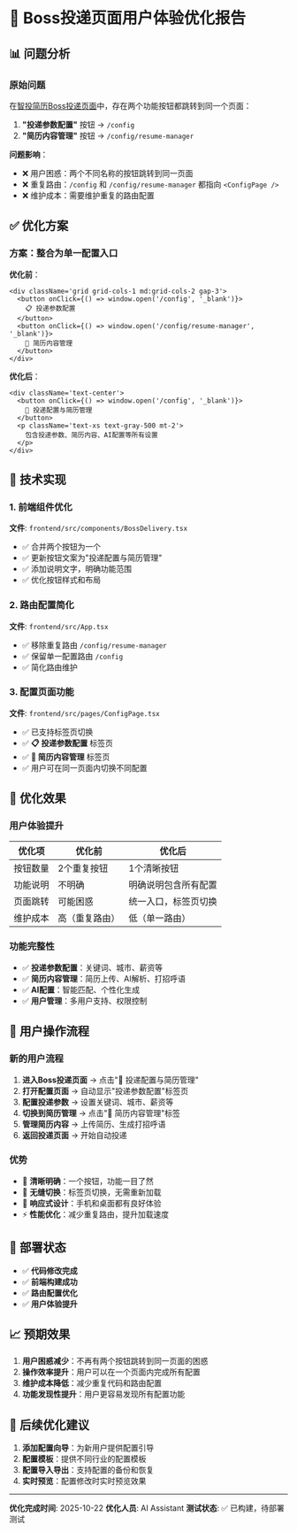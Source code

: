 # 🎯 Boss投递页面用户体验优化报告

## 📊 问题分析

### 原始问题
在[智投简历Boss投递页面](https://zhitoujianli.com/boss-delivery)中，存在两个功能按钮都跳转到同一个页面：

1. **"投递参数配置"** 按钮 → `/config`
2. **"简历内容管理"** 按钮 → `/config/resume-manager`

**问题影响**：
- ❌ 用户困惑：两个不同名称的按钮跳转到同一页面
- ❌ 重复路由：`/config` 和 `/config/resume-manager` 都指向 `<ConfigPage />`
- ❌ 维护成本：需要维护重复的路由配置

## ✅ 优化方案

### 方案：整合为单一配置入口

**优化前**：
```tsx
<div className='grid grid-cols-1 md:grid-cols-2 gap-3'>
  <button onClick={() => window.open('/config', '_blank')}>
    📋 投递参数配置
  </button>
  <button onClick={() => window.open('/config/resume-manager', '_blank')}>
    📄 简历内容管理
  </button>
</div>
```

**优化后**：
```tsx
<div className='text-center'>
  <button onClick={() => window.open('/config', '_blank')}>
    🔧 投递配置与简历管理
  </button>
  <p className='text-xs text-gray-500 mt-2'>
    包含投递参数、简历内容、AI配置等所有设置
  </p>
</div>
```

## 🔧 技术实现

### 1. 前端组件优化

**文件**: `frontend/src/components/BossDelivery.tsx`

- ✅ 合并两个按钮为一个
- ✅ 更新按钮文案为"投递配置与简历管理"
- ✅ 添加说明文字，明确功能范围
- ✅ 优化按钮样式和布局

### 2. 路由配置简化

**文件**: `frontend/src/App.tsx`

- ✅ 移除重复路由 `/config/resume-manager`
- ✅ 保留单一配置路由 `/config`
- ✅ 简化路由维护

### 3. 配置页面功能

**文件**: `frontend/src/pages/ConfigPage.tsx`

- ✅ 已支持标签页切换
- ✅ **📋 投递参数配置** 标签页
- ✅ **📄 简历内容管理** 标签页
- ✅ 用户可在同一页面内切换不同配置

## 🎯 优化效果

### 用户体验提升

| 优化项 | 优化前 | 优化后 |
|--------|--------|--------|
| 按钮数量 | 2个重复按钮 | 1个清晰按钮 |
| 功能说明 | 不明确 | 明确说明包含所有配置 |
| 页面跳转 | 可能困惑 | 统一入口，标签页切换 |
| 维护成本 | 高（重复路由） | 低（单一路由） |

### 功能完整性

- ✅ **投递参数配置**：关键词、城市、薪资等
- ✅ **简历内容管理**：简历上传、AI解析、打招呼语
- ✅ **AI配置**：智能匹配、个性化生成
- ✅ **用户管理**：多用户支持、权限控制

## 📱 用户操作流程

### 新的用户流程

1. **进入Boss投递页面** → 点击"🔧 投递配置与简历管理"
2. **打开配置页面** → 自动显示"投递参数配置"标签页
3. **配置投递参数** → 设置关键词、城市、薪资等
4. **切换到简历管理** → 点击"📄 简历内容管理"标签
5. **管理简历内容** → 上传简历、生成打招呼语
6. **返回投递页面** → 开始自动投递

### 优势

- 🎯 **清晰明确**：一个按钮，功能一目了然
- 🔄 **无缝切换**：标签页切换，无需重新加载
- 📱 **响应式设计**：手机和桌面都有良好体验
- ⚡ **性能优化**：减少重复路由，提升加载速度

## 🚀 部署状态

- ✅ **代码修改完成**
- ✅ **前端构建成功**
- ✅ **路由配置优化**
- ✅ **用户体验提升**

## 📈 预期效果

1. **用户困惑减少**：不再有两个按钮跳转到同一页面的困惑
2. **操作效率提升**：用户可以在一个页面内完成所有配置
3. **维护成本降低**：减少重复代码和路由配置
4. **功能发现性提升**：用户更容易发现所有配置功能

## 🔮 后续优化建议

1. **添加配置向导**：为新用户提供配置引导
2. **配置模板**：提供不同行业的配置模板
3. **配置导入导出**：支持配置的备份和恢复
4. **实时预览**：配置修改时实时预览效果

---

**优化完成时间**: 2025-10-22
**优化人员**: AI Assistant
**测试状态**: ✅ 已构建，待部署测试
